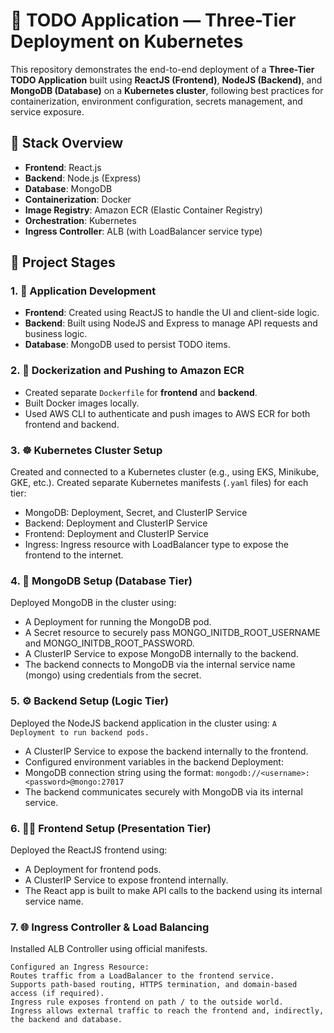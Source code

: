 # 📝 TODO Application — Three-Tier Deployment on Kubernetes

This repository demonstrates the end-to-end deployment of a **Three-Tier TODO Application** built using **ReactJS (Frontend)**, **NodeJS (Backend)**, and **MongoDB (Database)** on a **Kubernetes cluster**, following best practices for containerization, environment configuration, secrets management, and service exposure.


## 🧰 Stack Overview

- **Frontend**: React.js
- **Backend**: Node.js (Express)
- **Database**: MongoDB
- **Containerization**: Docker
- **Image Registry**: Amazon ECR (Elastic Container Registry)
- **Orchestration**: Kubernetes
- **Ingress Controller**: ALB (with LoadBalancer service type)


## 📂 Project Stages

### 1. 🔧 Application Development

- **Frontend**: Created using ReactJS to handle the UI and client-side logic.
- **Backend**: Built using NodeJS and Express to manage API requests and business logic.
- **Database**: MongoDB used to persist TODO items.

### 2. 🐳 Dockerization and Pushing to Amazon ECR

- Created separate `Dockerfile` for **frontend** and **backend**.
- Built Docker images locally.
- Used AWS CLI to authenticate and push images to AWS ECR for both frontend and backend.

### 3. ☸️ Kubernetes Cluster Setup
Created and connected to a Kubernetes cluster (e.g., using EKS, Minikube, GKE, etc.).
Created separate Kubernetes manifests (`.yaml` files) for each tier:
- MongoDB: Deployment, Secret, and ClusterIP Service
- Backend: Deployment and ClusterIP Service
- Frontend: Deployment and ClusterIP Service
- Ingress: Ingress resource with LoadBalancer type to expose the frontend to the internet.

### 4. 🔐 MongoDB Setup (Database Tier)
Deployed MongoDB in the cluster using:
- A Deployment for running the MongoDB pod.
- A Secret resource to securely pass MONGO_INITDB_ROOT_USERNAME and MONGO_INITDB_ROOT_PASSWORD.
- A ClusterIP Service to expose MongoDB internally to the backend.
- The backend connects to MongoDB via the internal service name (mongo) using credentials from the secret.

### 5. ⚙️ Backend Setup (Logic Tier)
Deployed the NodeJS backend application in the cluster using:
``A Deployment to run backend pods.``
- A ClusterIP Service to expose the backend internally to the frontend.
- Configured environment variables in the backend Deployment:
- MongoDB connection string using the format: `mongodb://<username>:<password>@mongo:27017`
- The backend communicates securely with MongoDB via its internal service.

### 6. 🧑‍💻 Frontend Setup (Presentation Tier)
Deployed the ReactJS frontend using:

- A Deployment for frontend pods.
- A ClusterIP Service to expose frontend internally.
- The React app is built to make API calls to the backend using its internal service name.

### 7. 🌐 Ingress Controller & Load Balancing
Installed ALB Controller using official manifests.
```
Configured an Ingress Resource:
Routes traffic from a LoadBalancer to the frontend service.
Supports path-based routing, HTTPS termination, and domain-based access (if required).
Ingress rule exposes frontend on path / to the outside world.
Ingress allows external traffic to reach the frontend and, indirectly, the backend and database.
```
